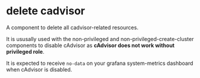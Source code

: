 # delete cadvisor

A component to delete all cadvisor-related resources.

It is ususally used with the non-privileged and non-privileged-create-cluster components to disable cAdvisor as **cAdvisor does not work without privileged role**.

It is expected to receive `no-data` on your grafana system-metrics dashboard when cAdvisor is disabled.